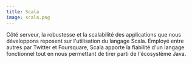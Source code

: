 ```yaml
---
title: Scala
image: scala.png
---
```


Côté serveur, la robustesse et la scalabilité des applications que nous
développons reposent sur l'utilisation du langage Scala. Employé entre autres
par Twitter et Foursquare, Scala apporte la fiabilité d'un langage fonctionnel
tout en nous permettant de tirer parti de l'écosystème Java.
